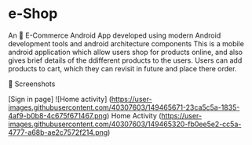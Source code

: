 
# e-Shop
An 🛒 E-Commerce  Android App developed using modern Android development tools and android architecture components
This is a mobile android application which allow users shop for products online, and also gives brief details of the ddifferent products to the users. Users can add products to cart, 
which they can revisit in future and place there order.

📸 Screenshots

[Sign in page]                                                                                            ![Home activity]
(https://user-images.githubusercontent.com/40307603/149465671-23ca5c5a-1835-4af9-b0b8-4c675f671467.png)
Home Activity
(https://user-images.githubusercontent.com/40307603/149465320-fb0ee5e2-cc5a-4777-a68b-ae2c7572f214.png)
